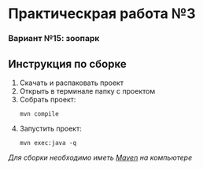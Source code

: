 # Практическрая работа №3
### Вариант №15: зоопарк

## Инструкция по сборке
1. Скачать и распаковать проект
2. Открыть в терминале папку с проектом
3. Собрать проект:
   ```
   mvn compile
   ```
4. Запустить проект:
   ```
   mvn exec:java -q
   ```

_Для сборки необходимо иметь [Maven](https://maven.apache.org/download.cgi) на компьютере_
